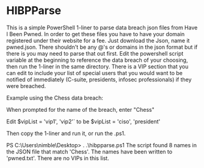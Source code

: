 # HIBPParse 

This is a simple PowerShell 1-liner to parse data breach json files from Have I Been Pwned. In order to get these files you have to have your domain registered under their website for a fee. Just download the Json, name it pwned.json. There shouldn't be any @'s or domains in the json format but if there is you may need to parse that out first. Edit the powershell script variable at the beginning to reference the data breach of your choosing, then run the 1-liner in the same directory. There is a VIP section that you can edit to include your list of special users that you would want to be notified of immediately (C-suite, presidents, infosec professionals) if they were breached.

Example using the Chess data breach:

When prompted for the name of the breach, enter "Chess"

Edit $vipList = 'vip1', 'vip2'` to be $vipList = 'ciso', 'president'

Then copy the 1-liner and run it, or run the .ps1. 

PS C:\Users\nimble\Desktop> . .\hibpparse.ps1
The script found 8 names in the JSON file that match 'Chess'. The names have been written to 'pwned.txt'. There are no VIPs in this list.
